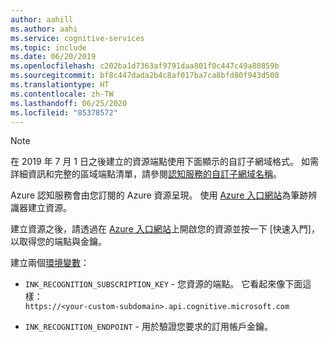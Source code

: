 ```yaml
---
author: aahill
ms.author: aahi
ms.service: cognitive-services
ms.topic: include
ms.date: 06/20/2019
ms.openlocfilehash: c202ba1d7363af9791daa801f0c447c49a80859b
ms.sourcegitcommit: bf8c447dada2b4c8af017ba7ca8bfd80f943d508
ms.translationtype: HT
ms.contentlocale: zh-TW
ms.lasthandoff: 06/25/2020
ms.locfileid: "85378572"
---
```

>[!NOTE]
> 在 2019 年 7 月 1 日之後建立的資源端點使用下面顯示的自訂子網域格式。 如需詳細資訊和完整的區域端點清單，請參閱[認知服務的自訂子網域名稱](https://docs.microsoft.com/azure/cognitive-services/cognitive-services-custom-subdomains)。 

Azure 認知服務會由您訂閱的 Azure 資源呈現。 使用 [Azure 入口網站](../../cognitive-services-apis-create-account.md)為筆跡辨識器建立資源。

建立資源之後，請透過在 [Azure 入口網站](https://ms.portal.azure.com#blade/HubsExtension/BrowseResourceGroupBlade)上開啟您的資源並按一下 [快速入門]，以取得您的端點與金鑰。

建立兩個[環境變數](../../cognitive-services-apis-create-account.md#get-the-keys-for-your-resource)：

* `INK_RECOGNITION_SUBSCRIPTION_KEY` - 您資源的端點。 它看起來像下面這樣： <br> `https://<your-custom-subdomain>.api.cognitive.microsoft.com` 

* `INK_RECOGNITION_ENDPOINT` - 用於驗證您要求的訂用帳戶金鑰。   
